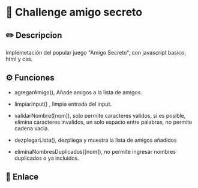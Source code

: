 
# 🚀 Challenge amigo secreto

## ✏️ Descripcion

Implemetación del popular juego "Amigo Secreto", con javascript basico, html y css.

## ⚙️ Funciones

- agregarAmigo(), Añade amigos a la lista de amigos.

- limpiarInput() , limpia entrada del input.

- validarNombre([nom]), solo permite caracteres validos, si es posible, elimina caracteres invalidos, un solo espacio entre palabras, no permite cadena vacia.

- dezplegarLista(), dezpliega y muestra la lista de amigos añadidos

- eliminaNombresDuplicados([nom]), no permite ingresar nombres duplicados o ya incluidos.

## 🔗 Enlace
